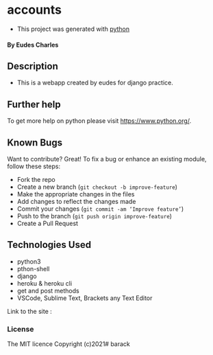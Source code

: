 # accounts
-  This project was generated with [python](https://www.python.org/) 
#### By **Eudes Charles**

## Description
- This is a webapp created by eudes for django practice.

## Further help

To get more help on python please visit https://www.python.org/.

## Known Bugs
Want to contribute? Great!
To fix a bug or enhance an existing module, follow these steps:
- Fork the repo
- Create a new branch (`git checkout -b improve-feature`)
- Make the appropriate changes in the files
- Add changes to reflect the changes made
- Commit your changes (`git commit -am ‘Improve feature’`)
- Push to the branch (`git push origin improve-feature`)
- Create a Pull Request
## Technologies Used
- python3
- pthon-shell
- django
- heroku & heroku cli
- get and post methods
- VSCode, Sublime Text, Brackets any Text Editor



Link to the site : 

### License
The MIT licence Copyright (c)2021# barack
